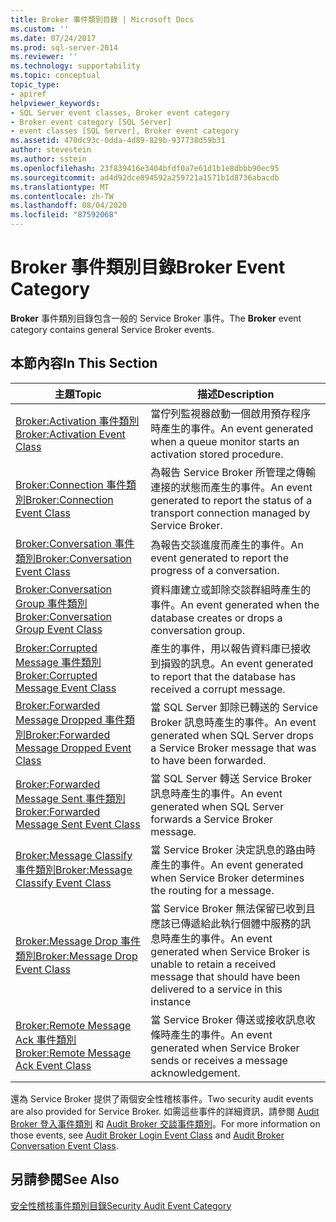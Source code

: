 ```yaml
---
title: Broker 事件類別目錄 | Microsoft Docs
ms.custom: ''
ms.date: 07/24/2017
ms.prod: sql-server-2014
ms.reviewer: ''
ms.technology: supportability
ms.topic: conceptual
topic_type:
- apiref
helpviewer_keywords:
- SQL Server event classes, Broker event category
- Broker event category [SQL Server]
- event classes [SQL Server], Broker event category
ms.assetid: 470dc93c-0dda-4d89-829b-937738d59b31
author: stevestein
ms.author: sstein
ms.openlocfilehash: 23f839416e3404bfdf0a7e61d1b1e8dbbb90ec95
ms.sourcegitcommit: ad4d92dce894592a259721a1571b1d8736abacdb
ms.translationtype: MT
ms.contentlocale: zh-TW
ms.lasthandoff: 08/04/2020
ms.locfileid: "87592068"
---
```

# <a name="broker-event-category"></a><span data-ttu-id="2f14a-102">Broker 事件類別目錄</span><span class="sxs-lookup"><span data-stu-id="2f14a-102">Broker Event Category</span></span>
  <span data-ttu-id="2f14a-103">**Broker** 事件類別目錄包含一般的 Service Broker 事件。</span><span class="sxs-lookup"><span data-stu-id="2f14a-103">The **Broker** event category contains general Service Broker events.</span></span>  
  
## <a name="in-this-section"></a><span data-ttu-id="2f14a-104">本節內容</span><span class="sxs-lookup"><span data-stu-id="2f14a-104">In This Section</span></span>  
  
|<span data-ttu-id="2f14a-105">主題</span><span class="sxs-lookup"><span data-stu-id="2f14a-105">Topic</span></span>|<span data-ttu-id="2f14a-106">描述</span><span class="sxs-lookup"><span data-stu-id="2f14a-106">Description</span></span>|  
|-----------|-----------------|  
|[<span data-ttu-id="2f14a-107">Broker:Activation 事件類別</span><span class="sxs-lookup"><span data-stu-id="2f14a-107">Broker:Activation Event Class</span></span>](broker-activation-event-class.md)|<span data-ttu-id="2f14a-108">當佇列監視器啟動一個啟用預存程序時產生的事件。</span><span class="sxs-lookup"><span data-stu-id="2f14a-108">An event generated when a queue monitor starts an activation stored procedure.</span></span>|  
|[<span data-ttu-id="2f14a-109">Broker:Connection 事件類別</span><span class="sxs-lookup"><span data-stu-id="2f14a-109">Broker:Connection Event Class</span></span>](broker-connection-event-class.md)|<span data-ttu-id="2f14a-110">為報告 Service Broker 所管理之傳輸連接的狀態而產生的事件。</span><span class="sxs-lookup"><span data-stu-id="2f14a-110">An event generated to report the status of a transport connection managed by Service Broker.</span></span>|  
|[<span data-ttu-id="2f14a-111">Broker:Conversation 事件類別</span><span class="sxs-lookup"><span data-stu-id="2f14a-111">Broker:Conversation Event Class</span></span>](broker-conversation-event-class.md)|<span data-ttu-id="2f14a-112">為報告交談進度而產生的事件。</span><span class="sxs-lookup"><span data-stu-id="2f14a-112">An event generated to report the progress of a conversation.</span></span>|  
|[<span data-ttu-id="2f14a-113">Broker:Conversation Group 事件類別</span><span class="sxs-lookup"><span data-stu-id="2f14a-113">Broker:Conversation Group Event Class</span></span>](broker-conversation-group-event-class.md)|<span data-ttu-id="2f14a-114">資料庫建立或卸除交談群組時產生的事件。</span><span class="sxs-lookup"><span data-stu-id="2f14a-114">An event generated when the database creates or drops a conversation group.</span></span>|  
|[<span data-ttu-id="2f14a-115">Broker:Corrupted Message 事件類別</span><span class="sxs-lookup"><span data-stu-id="2f14a-115">Broker:Corrupted Message Event Class</span></span>](broker-corrupted-message-event-class.md)|<span data-ttu-id="2f14a-116">產生的事件，用以報告資料庫已接收到損毀的訊息。</span><span class="sxs-lookup"><span data-stu-id="2f14a-116">An event generated to report that the database has received a corrupt message.</span></span>|  
|[<span data-ttu-id="2f14a-117">Broker:Forwarded Message Dropped 事件類別</span><span class="sxs-lookup"><span data-stu-id="2f14a-117">Broker:Forwarded Message Dropped Event Class</span></span>](broker-forwarded-message-dropped-event-class.md)|<span data-ttu-id="2f14a-118">當 SQL Server 卸除已轉送的 Service Broker 訊息時產生的事件。</span><span class="sxs-lookup"><span data-stu-id="2f14a-118">An event generated when SQL Server drops a Service Broker message that was to have been forwarded.</span></span>|  
|[<span data-ttu-id="2f14a-119">Broker:Forwarded Message Sent 事件類別</span><span class="sxs-lookup"><span data-stu-id="2f14a-119">Broker:Forwarded Message Sent Event Class</span></span>](broker-forwarded-message-sent-event-class.md)|<span data-ttu-id="2f14a-120">當 SQL Server 轉送 Service Broker 訊息時產生的事件。</span><span class="sxs-lookup"><span data-stu-id="2f14a-120">An event generated when SQL Server forwards a Service Broker message.</span></span>|  
|[<span data-ttu-id="2f14a-121">Broker:Message Classify 事件類別</span><span class="sxs-lookup"><span data-stu-id="2f14a-121">Broker:Message Classify Event Class</span></span>](broker-message-classify-event-class.md)|<span data-ttu-id="2f14a-122">當 Service Broker 決定訊息的路由時產生的事件。</span><span class="sxs-lookup"><span data-stu-id="2f14a-122">An event generated when Service Broker determines the routing for a message.</span></span>|  
|[<span data-ttu-id="2f14a-123">Broker:Message Drop 事件類別</span><span class="sxs-lookup"><span data-stu-id="2f14a-123">Broker:Message Drop Event Class</span></span>](broker-message-drop-event-class.md)|<span data-ttu-id="2f14a-124">當 Service Broker 無法保留已收到且應該已傳遞給此執行個體中服務的訊息時產生的事件。</span><span class="sxs-lookup"><span data-stu-id="2f14a-124">An event generated when Service Broker is unable to retain a received message that should have been delivered to a service in this instance</span></span>|  
|[<span data-ttu-id="2f14a-125">Broker:Remote Message Ack 事件類別</span><span class="sxs-lookup"><span data-stu-id="2f14a-125">Broker:Remote Message Ack Event Class</span></span>](broker-remote-message-ack-event-class.md)|<span data-ttu-id="2f14a-126">當 Service Broker 傳送或接收訊息收條時產生的事件。</span><span class="sxs-lookup"><span data-stu-id="2f14a-126">An event generated when Service Broker sends or receives a message acknowledgement.</span></span>|  
  
 <span data-ttu-id="2f14a-127">還為 Service Broker 提供了兩個安全性稽核事件。</span><span class="sxs-lookup"><span data-stu-id="2f14a-127">Two security audit events are also provided for Service Broker.</span></span> <span data-ttu-id="2f14a-128">如需這些事件的詳細資訊，請參閱 [Audit Broker 登入事件類別](audit-broker-login-event-class.md) 和 [Audit Broker 交談事件類別](audit-broker-conversation-event-class.md)。</span><span class="sxs-lookup"><span data-stu-id="2f14a-128">For more information on those events, see [Audit Broker Login Event Class](audit-broker-login-event-class.md) and [Audit Broker Conversation Event Class](audit-broker-conversation-event-class.md).</span></span>  
  
## <a name="see-also"></a><span data-ttu-id="2f14a-129">另請參閱</span><span class="sxs-lookup"><span data-stu-id="2f14a-129">See Also</span></span>  
 [<span data-ttu-id="2f14a-130">安全性稽核事件類別目錄</span><span class="sxs-lookup"><span data-stu-id="2f14a-130">Security Audit Event Category</span></span>](https://docs.microsoft.com/bi-reference/trace-events/security-audit-event-category)  
  
  
